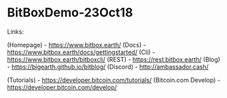 # BitBoxDemo-23Oct18

Links:

 (Homepage) - https://www.bitbox.earth/
 (Docs) - https://www.bitbox.earth/docs/gettingstarted/
 (Cli) - https://www.bitbox.earth/bitboxcli/
 (REST) - https://rest.bitbox.earth/
 (Blog) - https://bigearth.github.io/bitblog/
 (Discord) - http://ambassador.cash/

 (Tutorials) - https://developer.bitcoin.com/tutorials/
 (Bitcoin.com Develop) - https://developer.bitcoin.com/develop/
